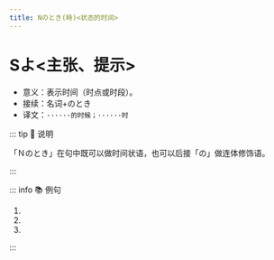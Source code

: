 ```yaml
---
title: Nのとき(時)<状态的时间>
---
```


# Sよ<主张、提示>

- 意义：表示时间（时点或时段）。
- 接续：名词+のとき
- 译文：`······的时候；······时`

::: tip :bookmark: 说明

「Ｎのとき」在句中既可以做时间状语，也可以后接「の」做连体修饰语。

:::

::: info :books: 例句

1. <grammer-content sentence="１[年生/ねんせい]**のとき**の[相互/そうご][学習/がくしゅう]はとてもよかったです。" trans='一年级那会儿相互学习可真好哇~' />
1. <grammer-content sentence="[大学/だいがく][創設/そうせつ]**のとき**は、まだ「还」[学部/がくぶ]は[少/すこ]なかったです。" trans='大学刚创办那会儿，学院还不多。' />
1. <grammer-content sentence="[王/おう]さんと[李/り]さんは[高校/こうこう]**のとき**の[友達/ともだち]です。" trans='小王和小李在高中那会儿就是朋友了。' />

:::
